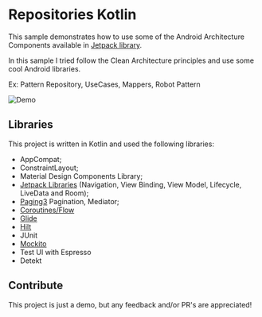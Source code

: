 # Repositories Kotlin
This sample demonstrates how to use some of the Android Architecture Components available in  [Jetpack library](https://developer.android.com/jetpack/).

In this sample I tried follow the Clean Architecture principles and use some cool Android libraries.

Ex: Pattern Repository, UseCases, Mappers, Robot Pattern

![Demo](https://github.com/fgarcia1401/kotlin-stars/blob/master/resources/teste.gif)

## Libraries
This project is written in Kotlin and used the following libraries:

* AppCompat;
* ConstraintLayout;
* Material Design Components Library;
* [Jetpack Libraries](https://developer.android.com/jetpack/) (Navigation, View Binding, View Model, Lifecycle, LiveData and Room);
* [Paging3](https://developer.android.com/topic/libraries/architecture/paging/v3-overview?) Pagination, Mediator;
* [Coroutines/Flow](https://github.com/Kotlin/kotlinx.coroutines)
* [Glide](https://github.com/bumptech/glide)
* [Hilt](https://developer.android.com/training/dependency-injection/hilt-android?hl=pt-br)
* JUnit
* [Mockito](http://site.mockito.org/)
* Test UI with Espresso 
* Detekt

## Contribute

This project is just a demo, but any feedback and/or PR's are appreciated!